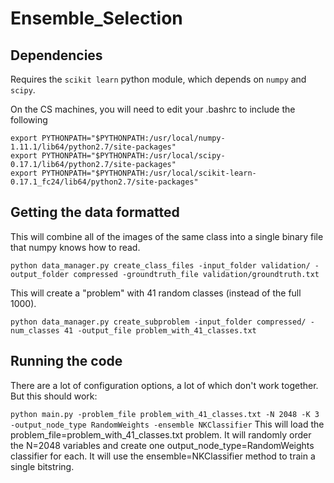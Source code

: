 # Ensemble_Selection


## Dependencies
Requires the `scikit learn` python module, which depends on `numpy` and `scipy`.

On the CS machines, you will need to edit your .bashrc to include the following
```
export PYTHONPATH="$PYTHONPATH:/usr/local/numpy-1.11.1/lib64/python2.7/site-packages"
export PYTHONPATH="$PYTHONPATH:/usr/local/scipy-0.17.1/lib64/python2.7/site-packages"
export PYTHONPATH="$PYTHONPATH:/usr/local/scikit-learn-0.17.1_fc24/lib64/python2.7/site-packages"
```

## Getting the data formatted
This will combine all of the images of the same class into a single binary file that numpy knows how to read.

```python data_manager.py create_class_files -input_folder validation/ -output_folder compressed -groundtruth_file validation/groundtruth.txt```

This will create a "problem" with 41 random classes (instead of the full 1000).

```python data_manager.py create_subproblem -input_folder compressed/ -num_classes 41 -output_file problem_with_41_classes.txt```

## Running the code

There are a lot of configuration options, a lot of which don't work together. But this should work:

```python main.py -problem_file problem_with_41_classes.txt -N 2048 -K 3 -output_node_type RandomWeights -ensemble NKClassifier```
This will load the problem_file=problem_with_41_classes.txt problem.
It will randomly order the N=2048 variables and create one output_node_type=RandomWeights classifier for each.
It will use the ensemble=NKClassifier method to train a single bitstring.
